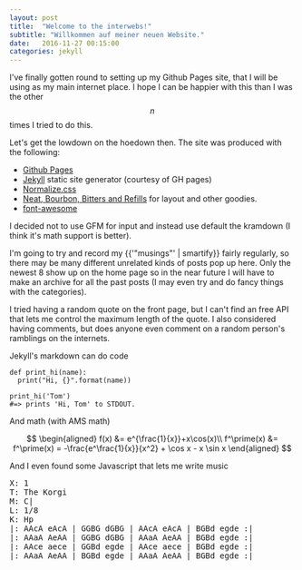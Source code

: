 ```yaml
---
layout: post
title:  "Welcome to the interwebs!"
subtitle: "Willkommen auf meiner neuen Website."
date:   2016-11-27 00:15:00
categories: jekyll
---
```



I've finally gotten round to setting up my Github Pages site, that I will be using as my main 
internet place. I hope I can be happier with this than I was the other $$n$$ times I tried to
do this.

Let's get the lowdown on the hoedown then. The site was produced with the following:

- [Github Pages][ghpages]
- [Jekyll][jekyll] static site generator (courtesy of GH pages)
- [Normalize.css][normalize]
- [Neat, Bourbon, Bitters and Refills][bourbon] for layout and other goodies.
- [font-awesome][font-awesome]

I decided not to use GFM for input and instead use default the kramdown (I think it's math support is 
better).

I'm going to try and record my {{'"musings"' | smartify}} fairly regularly, so there may be many
different unrelated kinds of posts pop up here. Only the newest 8 show up on the home page so in 
the near future I will have to make an archive for all the past posts (I may even try and do fancy
things with the categories).

I tried having a random quote on the front page, but I can't find an free API that lets me control the
maximum length of the quote. I also considered having comments, but does anyone even comment on a 
random person's ramblings on the internets.

Jekyll's markdown can do code

```python3
def print_hi(name):
  print("Hi, {}".format(name))

print_hi('Tom')
#=> prints 'Hi, Tom' to STDOUT.
```

And math (with AMS math)

$$
\begin{aligned}
    f(x) &= e^{\frac{1}{x}}+x\cos(x)\\
    f^\prime(x) &= f^\prime(x) = -\frac{e^\frac{1}{x}}{x^2} + \cos x - x \sin x
\end{aligned}
$$

And I even found some Javascript that lets me write music
<pre>
X: 1
T: The Korgi
M: C|
L: 1/8
K: Hp
|: AAcA eAcA | GGBG dGBG | AAcA eAcA | BGBd egde :|
|: AAaA AeAA | GGBG dGBG | AAaA AeAA | BGBd egde :|
|: AAce aece | GGBd egde | AAce aece | BGBd egde :|
|: AAaA AeAA | BGBd egde | AAaA AeAA | BGBd egde :|
</pre>

[jekyll]:       http://jekyllrb.com
[bourbon]:      http://bourbon.io
[ghpages]:      https://pages.github.com/
[font-awesome]: http://fontawesome.io
[normalize]:    http://necolas.github.io/normalize.css/